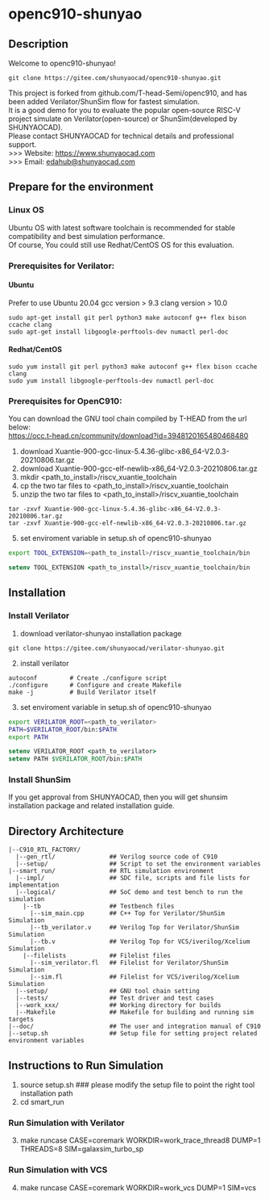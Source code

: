 # openc910-shunyao

## Description
Welcome to openc910-shunyao!  
```
git clone https://gitee.com/shunyaocad/openc910-shunyao.git
```
This project is forked from github.com/T-head-Semi/openc910, and has been added Verilator/ShunSim flow for fastest simulation.  
It is a good demo for you to evaluate the popular open-source RISC-V project simulate on Verilator(open-source) or ShunSim(developed by SHUNYAOCAD).  
Please contact SHUNYAOCAD for technical details and professional support.  
    >>> Website:    https://www.shunyaocad.com  
    >>> Email:      edahub@shunyaocad.com

## Prepare for the environment

### Linux OS
Ubuntu OS with latest software toolchain is recommended for stable compatibility and best simulation performance.  
Of course, You could still use Redhat/CentOS OS for this evaluation.

### Prerequisites for Verilator:
#### Ubuntu
Prefer to use Ubuntu 20.04
gcc version > 9.3
clang version > 10.0
```
sudo apt-get install git perl python3 make autoconf g++ flex bison ccache clang
sudo apt-get install libgoogle-perftools-dev numactl perl-doc
```
#### Redhat/CentOS
```
sudo yum install git perl python3 make autoconf g++ flex bison ccache clang
sudo yum install libgoogle-perftools-dev numactl perl-doc
```
### Prerequisites for OpenC910:
You can download the GNU tool chain compiled by T-HEAD from the url below:  
https://occ.t-head.cn/community/download?id=3948120165480468480
1. download Xuantie-900-gcc-linux-5.4.36-glibc-x86_64-V2.0.3-20210806.tar.gz
2. download Xuantie-900-gcc-elf-newlib-x86_64-V2.0.3-20210806.tar.gz
3. mkdir <path_to_install>/riscv_xuantie_toolchain
4. cp the two tar files to <path_to_install>/riscv_xuantie_toolchain
5. unzip the two tar files to <path_to_install>/riscv_xuantie_toolchain
```
tar -zxvf Xuantie-900-gcc-linux-5.4.36-glibc-x86_64-V2.0.3-20210806.tar.gz
tar -zxvf Xuantie-900-gcc-elf-newlib-x86_64-V2.0.3-20210806.tar.gz
```
5. set enviroment variable in setup.sh of openc910-shunyao
```bash
export TOOL_EXTENSION=<path_to_install>/riscv_xuantie_toolchain/bin
```
```csh
setenv TOOL_EXTENSION <path_to_install>/riscv_xuantie_toolchain/bin
```
## Installation

### Install Verilator
1. download verilator-shunyao installation package
```
git clone https://gitee.com/shunyaocad/verilator-shunyao.git
```
2. install verilator
```
autoconf         # Create ./configure script
./configure      # Configure and create Makefile
make -j          # Build Verilator itself
```
3. set enviroment variable in setup.sh of openc910-shunyao
```bash
export VERILATOR_ROOT=<path_to_verilator>
PATH=$VERILATOR_ROOT/bin:$PATH 
export PATH
```
```csh
setenv VERILATOR_ROOT <path_to_verilator>
setenv PATH $VERILATOR_ROOT/bin:$PATH 
```

### Install ShunSim
If you get approval from SHUNYAOCAD, then you will get shunsim installation package and related installation guide.

## Directory Architecture
```
|--C910_RTL_FACTORY/
  |--gen_rtl/               ## Verilog source code of C910
  |--setup/                 ## Script to set the environment variables
|--smart_run/               ## RTL simulation environment
  |--impl/                  ## SDC file, scripts and file lists for implementation
  |--logical/               ## SoC demo and test bench to run the simulation
    |--tb                   ## Testbench files
      |--sim_main.cpp       ## C++ Top for Verilator/ShunSim Simulation
      |--tb_verilator.v     ## Verilog Top for Verilator/ShunSim Simulation
      |--tb.v               ## Verilog Top for VCS/iverilog/Xcelium Simulation
    |--filelists            ## Filelist files
      |--sim_verilator.fl   ## Filelist for Verilator/ShunSim Simulation
      |--sim.fl             ## Filelist for VCS/iverilog/Xcelium Simulation
  |--setup/                 ## GNU tool chain setting
  |--tests/                 ## Test driver and test cases
  |--work_xxx/              ## Working directory for builds
  |--Makefile               ## Makefile for building and running sim targets
|--doc/                     ## The user and integration manual of C910
|--setup.sh                 ## Setup file for setting project related environment variables
```

## Instructions to Run Simulation

1.  source setup.sh          ### please modify the setup file to point the right tool installation path
2.  cd smart_run

### Run Simulation with Verilator
3.  make runcase CASE=coremark WORKDIR=work_trace_thread8 DUMP=1 THREADS=8 SIM=galaxsim_turbo_sp

### Run Simulation with VCS
4.  make runcase CASE=coremark WORKDIR=work_vcs DUMP=1 SIM=vcs

